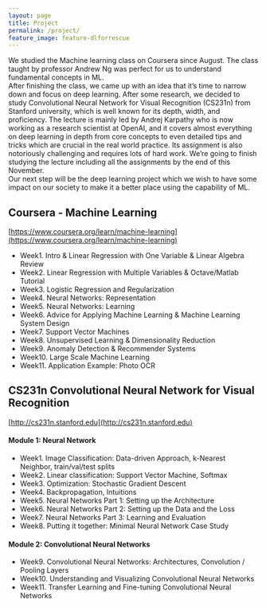 ```yaml
---
layout: page
title: Project
permalink: /project/
feature_image: feature-dlforrescue
---    
```

We studied the Machine learning class on Coursera since August. The class taught by professor Andrew Ng was perfect for us to understand fundamental concepts in ML.  
After finishing the class, we came up with an idea that it’s time to narrow down and focus on deep learning. After some research, we decided to study Convolutional Neural Network for Visual Recognition (CS231n) from Stanford university, which is well known for its depth, width, and proficiency. The lecture is mainly led by Andrej Karpathy who is now working as a research scientist at OpenAI, and it covers almost everything on deep learning in depth from core concepts to even detailed tips and tricks which are crucial in the real world practice. Its assignment is also notoriously challenging and requires lots of hard work. We’re going to finish studying the lecture including all the assignments by the end of this November.  
Our next step will be the deep learning project which we wish to have some impact on our society to make it a better place using the capability of ML.


## Coursera - Machine Learning
[https://www.coursera.org/learn/machine-learning](https://www.coursera.org/learn/machine-learning)
* Week1. Intro & Linear Regression with One Variable & Linear Algebra Review
* Week2. Linear Regression with Multiple Variables & Octave/Matlab Tutorial
* Week3. Logistic Regression and Regularization
* Week4. Neural Networks: Representation
* Week5. Neural Networks: Learning
* Week6. Advice for Applying Machine Learning & Machine Learning System Design
* Week7. Support Vector Machines
* Week8. Unsupervised Learning & Dimensionality Reduction
* Week9. Anomaly Detection & Recommender Systems
* Week10. Large Scale Machine Learning
* Week11. Application Example: Photo OCR


## CS231n Convolutional Neural Network for Visual Recognition
[http://cs231n.stanford.edu](http://cs231n.stanford.edu)
#### Module 1: Neural Network
* Week1. Image Classification: Data-driven Approach, k-Nearest Neighbor, train/val/test splits
* Week2. Linear classification: Support Vector Machine, Softmax
* Week3. Optimization: Stochastic Gradient Descent
* Week4. Backpropagation, Intuitions
* Week5. Neural Networks Part 1: Setting up the Architecture
* Week6. Neural Networks Part 2: Setting up the Data and the Loss
* Week7. Neural Networks Part 3: Learning and Evaluation
* Week8. Putting it together: Minimal Neural Network Case Study

#### Module 2: Convolutional Neural Networks

* Week9. Convolutional Neural Networks: Architectures, Convolution / Pooling Layers
* Week10. Understanding and Visualizing Convolutional Neural Networks
* Week11. Transfer Learning and Fine-tuning Convolutional Neural Networks